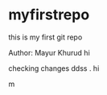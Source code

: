 # myfirstrepo
this is my first git repo
<br>

Author: Mayur Khurud
hi

checking changes
ddss
.
hi


m
